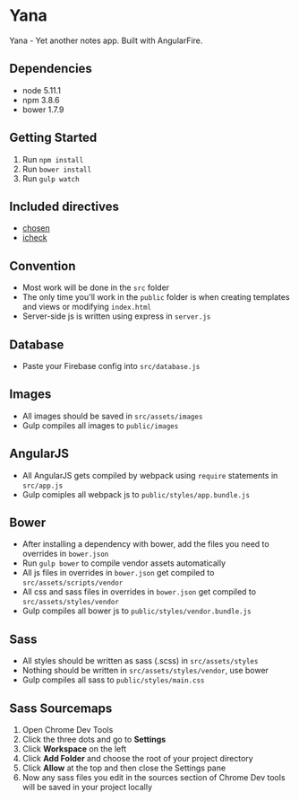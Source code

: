 # Yana
Yana - Yet another notes app. Built with AngularFire.

## Dependencies
* node 5.11.1
* npm 3.8.6
* bower 1.7.9

## Getting Started
1. Run `npm install`
2. Run `bower install`
3. Run `gulp watch`

## Included directives
* [chosen](https://github.com/leocaseiro/angular-chosen)
* [icheck](https://github.com/fronteed/icheck)

## Convention
* Most work will be done in the `src` folder
* The only time you'll work in the `public` folder is when creating templates and views or modifying `index.html`
* Server-side js is written using express in `server.js`

## Database
* Paste your Firebase config into `src/database.js`

## Images
* All images should be saved in `src/assets/images`
* Gulp compiles all images to `public/images`

## AngularJS
* All AngularJS gets compiled by webpack using `require` statements in `src/app.js`
* Gulp comiples all webpack js to `public/styles/app.bundle.js`

## Bower
* After installing a dependency with bower, add the files you need to overrides in `bower.json`
* Run `gulp bower` to compile vendor assets automatically
* All js files in overrides in `bower.json` get compiled to `src/assets/scripts/vendor`
* All css and sass files in overrides in `bower.json` get compiled to `src/assets/styles/vendor`
* Gulp compiles all bower js to `public/styles/vendor.bundle.js`

## Sass
* All styles should be written as sass (.scss) in `src/assets/styles`
* Nothing should be written in `src/assets/styles/vendor`, use bower
* Gulp compiles all sass to `public/styles/main.css`

## Sass Sourcemaps
1. Open Chrome Dev Tools
2. Click the three dots and go to **Settings**
3. Click **Workspace** on the left
4. Click **Add Folder** and choose the root of your project directory
5. Click **Allow** at the top and then close the Settings pane
6. Now any sass files you edit in the sources section of Chrome Dev tools will be saved in your project locally
